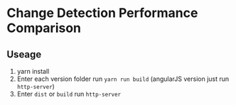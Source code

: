 # Change Detection Performance Comparison

## Useage

1. yarn install
2. Enter each version folder run `yarn run build` (angularJS version just run `http-server`)
3. Enter `dist` or `build` run `http-server`

